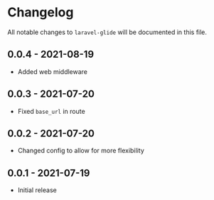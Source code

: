 # Changelog

All notable changes to `laravel-glide` will be documented in this file.

## 0.0.4 - 2021-08-19

- Added web middleware

## 0.0.3 - 2021-07-20

- Fixed `base_url` in route

## 0.0.2 - 2021-07-20

- Changed config to allow for more flexibility

## 0.0.1 - 2021-07-19

- Initial release
